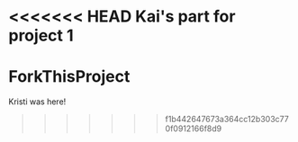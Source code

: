 <<<<<<< HEAD
Kai's part for project 1
=======
# ForkThisProject
Kristi was here!
>>>>>>> f1b442647673a364cc12b303c770f0912166f8d9
